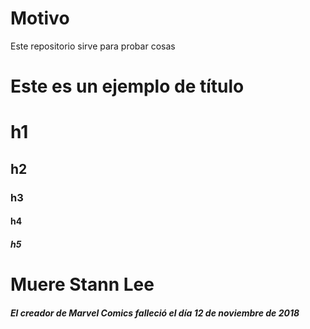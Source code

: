 # Motivo

Este repositorio sirve para probar cosas

# Este es un ejemplo de título

# h1
## h2
### h3
#### h4
##### h5

# Muere Stann Lee
##### El creador de Marvel Comics falleció el día *12 de noviembre de 2018*
